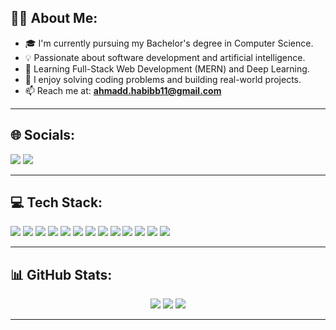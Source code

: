 <h2>🧑‍💻 About Me:</h2>

- 🎓 I'm currently pursuing my Bachelor's degree in Computer Science.
- 💡 Passionate about software development and artificial intelligence.
- 🌱 Learning Full-Stack Web Development (MERN) and Deep Learning.
- 🧠 I enjoy solving coding problems and building real-world projects.
- 📫 Reach me at: **ahmadd.habibb11@gmail.com**

---

<h2>🌐 Socials:</h2>

<p>
  <a href="https://www.linkedin.com/in/ahmad-habib-044579347"><img src="https://img.shields.io/badge/LinkedIn-0A66C2?style=for-the-badge&logo=linkedin&logoColor=white"/></a>
  <a href="https://discord.com/users/725737719522918512"><img src="https://img.shields.io/badge/Discord-5865F2?style=for-the-badge&logo=discord&logoColor=white"/></a>
</p>


---

<h2>💻 Tech Stack:</h2>

<p>
  <img src="https://img.shields.io/badge/C++-00599C?style=for-the-badge&logo=c%2b%2b&logoColor=white"/>
  <img src="https://img.shields.io/badge/Python-3776AB?style=for-the-badge&logo=python&logoColor=white"/>
  <img src="https://img.shields.io/badge/Deep%20Learning-FF6F00?style=for-the-badge&logo=tensorflow&logoColor=white"/>
  <img src="https://img.shields.io/badge/Assembly-6E4C13?style=for-the-badge"/>
  <img src="https://img.shields.io/badge/HTML5-E34F26?style=for-the-badge&logo=html5&logoColor=white"/>
  <img src="https://img.shields.io/badge/CSS3-1572B6?style=for-the-badge&logo=css3&logoColor=white"/>
  <img src="https://img.shields.io/badge/JavaScript-F7DF1E?style=for-the-badge&logo=javascript&logoColor=black"/>
  <img src="https://img.shields.io/badge/Node.js-339933?style=for-the-badge&logo=nodedotjs&logoColor=white"/>
  <img src="https://img.shields.io/badge/MongoDB-47A248?style=for-the-badge&logo=mongodb&logoColor=white"/>
  <img src="https://img.shields.io/badge/GitHub%20Pages-222222?style=for-the-badge&logo=github&logoColor=white"/>
  <img src="https://img.shields.io/badge/Vercel-000000?style=for-the-badge&logo=vercel&logoColor=white"/>
  <img src="https://img.shields.io/badge/Figma-F24E1E?style=for-the-badge&logo=figma&logoColor=white"/>
  <img src="https://img.shields.io/badge/Adobe%20Illustrator-FF9A00?style=for-the-badge&logo=adobeillustrator&logoColor=white"/>
</p>

---

<h2>📊 GitHub Stats:</h2>

<p align="center">
  <img src="https://github-readme-streak-stats.herokuapp.com?user=AhmadHabib11&theme=radical&hide_border=true" />
  <img src="https://github-readme-stats.vercel.app/api?username=AhmadHabib11&show_icons=true&theme=radical&hide_border=true" />
  <img src="https://github-readme-stats.vercel.app/api/top-langs/?username=AhmadHabib11&layout=compact&theme=radical&hide_border=true" />
</p>

---


